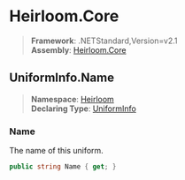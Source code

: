 # Heirloom.Core

> **Framework**: .NETStandard,Version=v2.1  
> **Assembly**: [Heirloom.Core][0]  

## UniformInfo.Name

> **Namespace**: [Heirloom][0]  
> **Declaring Type**: [UniformInfo][1]  

### Name

The name of this uniform.

```cs
public string Name { get; }
```

[0]: ../../../Heirloom.Core.md
[1]: ../UniformInfo.md
